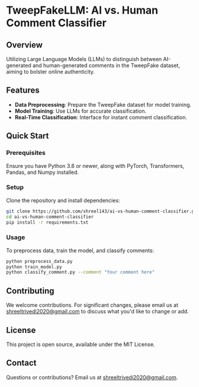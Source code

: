 # TweepFakeLLM: AI vs. Human Comment Classifier

## Overview
Utilizing Large Language Models (LLMs) to distinguish between AI-generated and human-generated comments in the TweepFake dataset, aiming to bolster online authenticity.

## Features
- **Data Preprocessing**: Prepare the TweepFake dataset for model training.
- **Model Training**: Use LLMs for accurate classification.
- **Real-Time Classification**: Interface for instant comment classification.

## Quick Start

### Prerequisites
Ensure you have Python 3.8 or newer, along with PyTorch, Transformers, Pandas, and Numpy installed.

### Setup
Clone the repository and install dependencies:
```bash
git clone https://github.com/shreel143/ai-vs-human-comment-classifier.git
cd ai-vs-human-comment-classifier
pip install -r requirements.txt
```

### Usage
To preprocess data, train the model, and classify comments:
```bash
python preprocess_data.py
python train_model.py
python classify_comment.py --comment "Your comment here"
```

## Contributing
We welcome contributions. For significant changes, please email us at shreeltrivedi2020@gmail.com to discuss what you'd like to change or add.

## License
This project is open source, available under the MIT License.

## Contact
Questions or contributions? Email us at shreeltrivedi2020@gmail.com.
